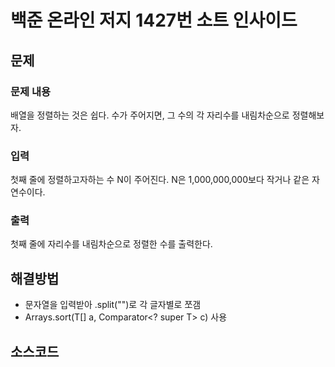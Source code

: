 # 백준 온라인 저지 1427번 소트 인사이드
## 문제
### 문제 내용
배열을 정렬하는 것은 쉽다. 수가 주어지면, 그 수의 각 자리수를 내림차순으로 정렬해보자.

### 입력
첫째 줄에 정렬하고자하는 수 N이 주어진다. N은 1,000,000,000보다 작거나 같은 자연수이다.

### 출력
첫째 줄에 자리수를 내림차순으로 정렬한 수를 출력한다.

## 해결방법
- 문자열을 입력받아 .split("")로 각 글자별로 쪼갬
- Arrays.sort(​T[] a, Comparator<? super T> c) 사용

## 소스코드
<script src="https://gist.github.com/Nooheat/74a72d29f6271e73ff923238f0623252.js"></script>